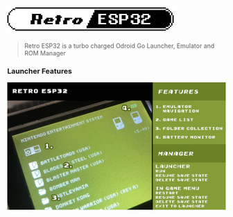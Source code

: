 # ![Retro ESP32](Assets/logo.jpg)
> Retro ESP32 is a turbo charged Odroid Go Launcher, Emulator and ROM Manager

### Launcher Features
[![Launcher Features](Assets/launcher.jpg)](https://github.com/retro-esp32/RetroESP32/releases)